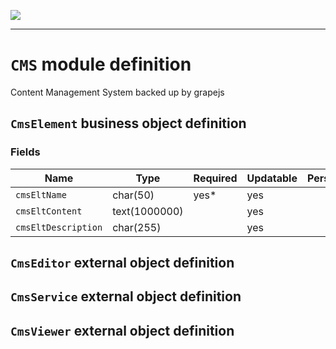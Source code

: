<!--
 ___ _            _ _    _ _    __
/ __(_)_ __  _ __| (_)__(_) |_ /_/
\__ \ | '  \| '_ \ | / _| |  _/ -_)
|___/_|_|_|_| .__/_|_\__|_|\__\___|
            |_| 
-->
![](https://docs.simplicite.io//logos/logo250.png)
* * *

`CMS` module definition
=======================

Content Management System backed up by grapejs

`CmsElement` business object definition
---------------------------------------



### Fields

| Name                                                         | Type                                     | Required | Updatable | Personal | Description                                                                      | 
| ------------------------------------------------------------ | ---------------------------------------- | -------- | --------- | -------- | -------------------------------------------------------------------------------- |
| `cmsEltName`                                                 | char(50)                                 | yes*     | yes       |          | -                                                                                |
| `cmsEltContent`                                              | text(1000000)                            |          | yes       |          | -                                                                                |
| `cmsEltDescription`                                          | char(255)                                |          | yes       |          | -                                                                                |

`CmsEditor` external object definition
--------------------------------------




`CmsService` external object definition
---------------------------------------




`CmsViewer` external object definition
--------------------------------------





